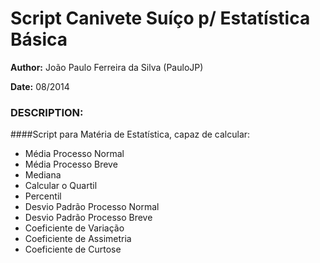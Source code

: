 # Script Canivete Suíço p/ Estatística Básica

**Author:** João Paulo Ferreira da Silva (PauloJP)

**Date:** 08/2014

### **DESCRIPTION:**

####Script para Matéria de Estatística, capaz de calcular: 
- Média Processo Normal
- Média Processo Breve
- Mediana
- Calcular o Quartil
- Percentil
- Desvio Padrão Processo Normal
- Desvio Padrão Processo Breve
- Coeficiente de Variação
- Coeficiente de Assimetria
- Coeficiente de Curtose
